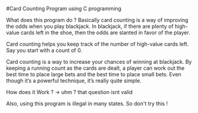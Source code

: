 #Card Counting Program using C programming 

What does this program do ?
Basically card counting is a way of improving the odds when you play blackjack. In blackjack, if there are plenty of high-value cards left in
the shoe, then the odds are slanted in favor of the player.

Card counting helps you keep track of the number of high-value cards left. Say you start with a count of 0.

Card counting is a way to increase your chances of winning at blackjack.
By keeping a running count as the cards are dealt, a player can work out
the best time to place large bets and the best time to place small bets. Even
though it’s a powerful technique, it’s really quite simple.

How does it Work ?
-> uhm ? that question isnt valid 

Also, using this program is illegal in many states. So don't try this !
